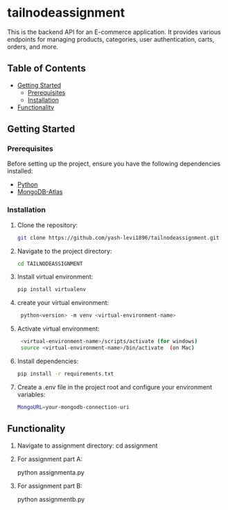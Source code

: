 # tailnodeassignment

This is the backend API for an E-commerce application. It provides various endpoints for managing products, categories, user authentication, carts, orders, and more.

## Table of Contents

- [Getting Started](#getting-started)
  - [Prerequisites](#prerequisites)
  - [Installation](#installation)
- [Functionality](#functionality)

## Getting Started

### Prerequisites

Before setting up the project, ensure you have the following dependencies installed:

- [Python](https://www.python.org/)
- [MongoDB-Atlas](https://www.mongodb.com/atlas)

### Installation

1. Clone the repository:

   ```bash
   git clone https://github.com/yash-levi1896/tailnodeassignment.git


2. Navigate to the project directory:

   ```bash
   cd TAILNODEASSIGNMENT

3. Install virtual environment:
   ```bash
   pip install virtualenv

4. create your virtual environment:
   ```bash
    python<version> -m venv <virtual-environment-name>

5. Activate virtual environment:
   ```bash
    <virtual-environment-name>/scripts/activate (for windows)
    source <virtual-environment-name>/bin/activate  (on Mac)

6. Install dependencies:

   ```bash
   pip install -r requirements.txt 


7. Create a .env file in the project root and configure your environment variables:

   ```bash
   MongoURL=your-mongodb-connection-uri 

## Functionality

1. Navigate to assignment directory:
   cd assignment

2. For assignment part A:

   python assignmenta.py

3. For assignment part B:
    
    python assignmentb.py
    

